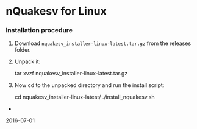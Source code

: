 nQuakesv for Linux
======

### Installation procedure

1) Download `nquakesv_installer-linux-latest.tar.gz` from the releases folder.<br>
2) Unpack it:

    tar xvzf nquakesv_installer-linux-latest.tar.gz

3) Now cd to the unpacked directory and run the install script:

    cd nquakesv_installer-linux-latest/
    ./install_nquakesv.sh

-
2016-07-01

